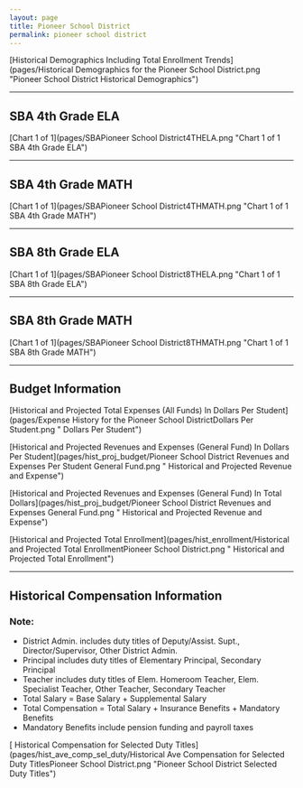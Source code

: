 ```yaml
---
layout: page
title: Pioneer School District
permalink: pioneer school district
---
```



[Historical Demographics Including Total Enrollment Trends](pages/Historical Demographics for the Pioneer School District.png "Pioneer School District Historical Demographics")

___

## SBA 4th Grade ELA

[Chart 1 of 1](pages/SBAPioneer School District4THELA.png "Chart 1 of 1 SBA 4th Grade ELA")


___

## SBA 4th Grade MATH

[Chart 1 of 1](pages/SBAPioneer School District4THMATH.png "Chart 1 of 1 SBA 4th Grade MATH")


___

## SBA 8th Grade ELA

[Chart 1 of 1](pages/SBAPioneer School District8THELA.png "Chart 1 of 1 SBA 8th Grade ELA")


___

## SBA 8th Grade MATH

[Chart 1 of 1](pages/SBAPioneer School District8THMATH.png "Chart 1 of 1 SBA 8th Grade MATH")


___

## Budget Information

[Historical and Projected Total Expenses (All Funds) In Dollars Per Student](pages/Expense History for the Pioneer School DistrictDollars Per Student.png " Dollars Per Student")

[Historical and Projected Revenues and Expenses (General Fund) In Dollars Per Student](pages/hist_proj_budget/Pioneer School District Revenues and Expenses Per Student General Fund.png " Historical and Projected Revenue and Expense")

[Historical and Projected Revenues and Expenses (General Fund) In Total Dollars](pages/hist_proj_budget/Pioneer School District Revenues and Expenses General Fund.png " Historical and Projected Revenue and Expense")

[Historical and Projected Total Enrollment](pages/hist_enrollment/Historical and Projected Total EnrollmentPioneer School District.png " Historical and Projected Total Enrollment")


___

## Historical Compensation Information
### Note:
- District Admin. includes duty titles of Deputy/Assist. Supt., Director/Supervisor, Other District Admin.
- Principal includes duty titles of Elementary Principal, Secondary Principal
- Teacher includes duty titles of Elem. Homeroom Teacher, Elem. Specialist Teacher, Other Teacher, Secondary Teacher
- Total Salary = Base Salary + Supplemental Salary
- Total Compensation = Total Salary + Insurance Benefits + Mandatory Benefits
- Mandatory Benefits include pension funding and payroll taxes

[ Historical Compensation for Selected Duty Titles](pages/hist_ave_comp_sel_duty/Historical Ave Compensation for Selected Duty TitlesPioneer School District.png "Pioneer School District Selected Duty Titles")

